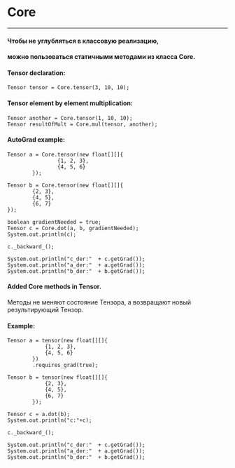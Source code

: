 # Core

---

#### Чтобы не углубляться в классовую реализацию,  
#### можно пользоваться статичными методами из класса Core.  


#### Tensor declaration:
```
Tensor tensor = Core.tensor(3, 10, 10); 
```

#### Tensor element by element multiplication:
```
Tensor another = Core.tensor(1, 10, 10); 
Tensor resultOfMult = Core.mul(tensor, another);
```

#### AutoGrad example: 
```
Tensor a = Core.tensor(new float[][]{
                {1, 2, 3},
                {4, 5, 6}
        });

Tensor b = Core.tensor(new float[][]{
        {2, 3},
        {4, 5},
        {6, 7}
});

boolean gradientNeeded = true;
Tensor c = Core.dot(a, b, gradientNeeded);
System.out.println(c);

c._backward_();

System.out.println("c_der:"  + c.getGrad());
System.out.println("a_der:"  + a.getGrad());
System.out.println("b_der:"  + b.getGrad());
```

#### Added Core methods in Tensor.
Методы не меняют состояние Тензора, а возвращают новый результирующий Тензор.
#### Example:
```
Tensor a = tensor(new float[][]{
            {1, 2, 3},
            {4, 5, 6}
        })
        .requires_grad(true);

Tensor b = tensor(new float[][]{
            {2, 3},
            {4, 5},
            {6, 7}
        });

Tensor c = a.dot(b);
System.out.println("c:"+c);

c._backward_();

System.out.println("c_der:"  + c.getGrad());
System.out.println("a_der:"  + a.getGrad());
System.out.println("b_der:"  + b.getGrad());
```
